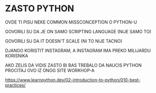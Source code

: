 # ZASTO PYTHON

OVDE TI PISU NEKE COMMON MISSCONCEPTION O PYTHON-U

GOVORILI SU DA JE ON SAMO SCRIPTING LANGUAGE (NIJE SAMO TO)

GOVORILI SU DA IT DOESN'T SCALE (NI TO NIJE TACNO)

DJANGO KORISTIT INSTAGRAM, A INSTAGRAM IMA PREKO MILIJARDU KORISNIKA

AKO ZELIS DA VIDIS ZASTO BI BAS TREBALO DA NAUCIS PYTHON PROCITAJ OVO IZ ONOG SITE WORKHOP-A

<https://www.learnpython.dev/02-introduction-to-python/010-best-practices/>